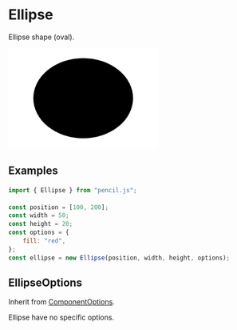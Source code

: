 # Ellipse

Ellipse shape (oval).

![Ellipse example](../../../media/examples/ellipse.png)


## Examples

```js
import { Ellipse } from "pencil.js";

const position = [100, 200];
const width = 50;
const height = 20;
const options = {
    fill: "red",
};
const ellipse = new Ellipse(position, width, height, options);
```

## EllipseOptions
Inherit from [ComponentOptions](../component/readme.md#componentoptions).

Ellipse have no specific options.

